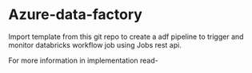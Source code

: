 # Azure-data-factory

Import template from this git repo to create a adf pipeline to trigger and monitor databricks workflow job using Jobs rest api.

For more information in implementation read- 
